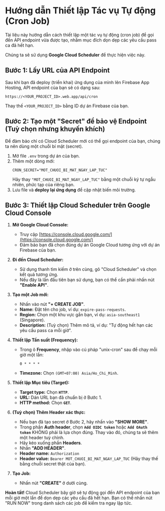 # Hướng dẫn Thiết lập Tác vụ Tự động (Cron Job)

Tài liệu này hướng dẫn cách thiết lập một tác vụ tự động (cron job) để gọi đến API endpoint vừa được tạo, nhằm mục đích dọn dẹp các yêu cầu pass ca đã hết hạn.

Chúng ta sẽ sử dụng **Google Cloud Scheduler** để thực hiện việc này.

## Bước 1: Lấy URL của API Endpoint

Sau khi bạn đã deploy (triển khai) ứng dụng của mình lên Firebase App Hosting, API endpoint của bạn sẽ có dạng sau:

`https://<YOUR_PROJECT_ID>.web.app/api/cron`

Thay thế `<YOUR_PROJECT_ID>` bằng ID dự án Firebase của bạn.

## Bước 2: Tạo một "Secret" để bảo vệ Endpoint (Tuỳ chọn nhưng khuyến khích)

Để đảm bảo chỉ có Cloud Scheduler mới có thể gọi endpoint của bạn, chúng ta nên dùng một chuỗi bí mật (secret).

1.  Mở file `.env` trong dự án của bạn.
2.  Thêm một dòng mới:
    ```
    CRON_SECRET="MOT_CHUOI_BI_MAT_NGAY_LAP_TUC"
    ```
    Hãy thay `"MOT_CHUOI_BI_MAT_NGAY_LAP_TUC"` bằng một chuỗi ký tự ngẫu nhiên, phức tạp của riêng bạn.
3.  Lưu file và **deploy lại ứng dụng** để cập nhật biến môi trường.

## Bước 3: Thiết lập Cloud Scheduler trên Google Cloud Console

1.  **Mở Google Cloud Console:**
    *   Truy cập [https://console.cloud.google.com/](https://console.cloud.google.com/)
    *   Đảm bảo bạn đã chọn đúng dự án Google Cloud tương ứng với dự án Firebase của bạn.

2.  **Đi đến Cloud Scheduler:**
    *   Sử dụng thanh tìm kiếm ở trên cùng, gõ "Cloud Scheduler" và chọn kết quả tương ứng.
    *   Nếu đây là lần đầu tiên bạn sử dụng, bạn có thể cần phải nhấn nút **"Enable API"**.

3.  **Tạo một Job mới:**
    *   Nhấn vào nút **"+ CREATE JOB"**.
    *   **Name:** Đặt tên cho job, ví dụ: `expire-pass-requests`.
    *   **Region:** Chọn một khu vực gần bạn, ví dụ: `asia-southeast1` (Singapore).
    *   **Description:** (Tuỳ chọn) Thêm mô tả, ví dụ: "Tự động hết hạn các yêu cầu pass ca mỗi giờ".

4.  **Thiết lập Tần suất (Frequency):**
    *   Trong ô **Frequency**, nhập vào cú pháp "unix-cron" sau để chạy mỗi giờ một lần:
        ```
        0 * * * *
        ```
    *   **Timezone:** Chọn `(GMT+07:00) Asia/Ho_Chi_Minh`.

5.  **Thiết lập Mục tiêu (Target):**
    *   **Target type:** Chọn **`HTTP`**.
    *   **URL:** Dán URL bạn đã chuẩn bị ở Bước 1.
    *   **HTTP method:** Chọn **`GET`**.

6.  **(Tuỳ chọn) Thêm Header xác thực:**
    *   Nếu bạn đã tạo secret ở Bước 2, hãy nhấn vào **"SHOW MORE"**.
    *   Trong phần **Auth header**, chọn **`Add OIDC token`** hoặc **`Add OAuth token`** KHÔNG phải là lựa chọn đúng. Thay vào đó, chúng ta sẽ thêm một header tuỳ chỉnh.
    *   Hãy kéo xuống phần **Headers**.
    *   Nhấn **"ADD HEADER"**.
    *   **Header name:** `Authorization`
    *   **Header value:** `Bearer MOT_CHUOI_BI_MAT_NGAY_LAP_TUC` (Hãy thay thế bằng chuỗi secret thật của bạn).

7.  **Tạo Job:**
    *   Nhấn nút **"CREATE"** ở dưới cùng.

**Hoàn tất!** Cloud Scheduler bây giờ sẽ tự động gọi đến API endpoint của bạn mỗi giờ một lần để dọn dẹp các yêu cầu đã hết hạn. Bạn có thể nhấn nút "RUN NOW" trong danh sách các job để kiểm tra ngay lập tức.
